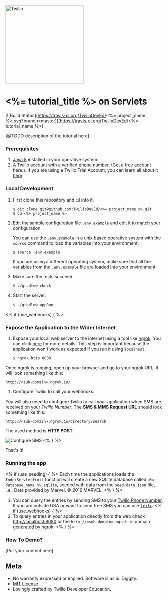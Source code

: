 <a href="https://www.twilio.com">
  <img src="https://static0.twilio.com/marketing/bundles/marketing/img/logos/wordmark-red.svg" alt="Twilio" width="250" />
</a>

# <%= tutorial_title %> on Servlets

[![Build Status](https://travis-ci.org/TwilioDevEd/<%= project_name %>.svg?branch=master)](https://travis-ci.org/TwilioDevEd/<%= tutorial_name %>)

[@TODO description of the tutorial here]

### Prerequisites

1. [Java 8](http://www.oracle.com/technetwork/java/javase/downloads/jdk8-downloads-2133151.html) installed in your operative system.
1. A Twilio account with a verified [phone number][twilio-phone-number]. (Get a [free account](//www.twilio.com/try-twilio?utm_campaign=tutorials&utm_medium=readme) here.).  If you are using a Twilio Trial Account, you can learn all about it [here](https://www.twilio.com/help/faq/twilio-basics/how-does-twilios-free-trial-work).

### Local Development

1. First clone this repository and `cd` into it.
   ```
   $ git clone git@github.com:TwilioDevEd/<%= project_name %>.git
   $ cd <%= project_name %>
   ```

1. Edit the sample configuration file `.env.example` and edit it to match your configuration.

   You can use the `.env.example` in a unix based operative system with the `source` command to load the variables into your environment:

   ```bash
   $ source .env.example
   ```

   If you are using a different operating system, make sure that all the
   variables from the `.env.example` file are loaded into your environment.

1. Make sure the tests succeed.

   ```bash
   $ ./gradlew check
   ```

1. Start the server.

   ```bash
   $ ./gradlew appRun
   ```

<% if (use_webhooks) { %>
### Expose the Application to the Wider Internet

1. Expose your local web server to the internet using a tool like [ngrok](//ngrok.com/). You can click [here](https://www.twilio.com/blog/2015/09/6-awesome-reasons-to-use-ngrok-when-testing-webhooks.html) for more details.
This step is important because the application won't work as expected if you run it using `localhost`.

   ```bash
   $ ngrok http 8080
   ```
Once ngrok is running, open up your browser and go to your ngrok URL. It will look something like this:

  `http://<sub-domain>.ngrok.io/`

1. Configure Twilio to call your webhooks.

  You will also need to configure Twilio to call your application when SMS are received
  on your _Twilio Number_. The **SMS & MMS Request URL** should look something like this:

  ```
  http://<sub-domain>.ngrok.io/directory/search
  ```

  The used method is **HTTP POST**.

  ![Configure SMS](http://howtodocs.s3.amazonaws.com/twilio-number-config-all-med.gif)
<% } %>

That's it!

### Running the app

<% if (use_seeding) { %>
Each time the applications loads the `IndexServlet#init` function will create a new SQLite database called `<%= database_name %>.sqlite`, seeded with data from the `seed-data.json` file, i.e., Data provided by Marvel. &copy; 2016 MARVEL.
<% } %>
1. You can query the entries by sending SMS to your [Twilio Phone Number][twilio-phone-number]. If you are outside USA or want to send free SMS you can use [Text+](http://www.textplus.com/).
<% if (use_webhooks) { %>
1. To query entries in your application directly from the web check [http://localhost:8080](http://localhost:8080) or the `http://<sub-domain>.ngrok.io` domain generated by ngrok.
<% } %>

### How To Demo?

[Put your content here]

## Meta

* No warranty expressed or implied. Software is as is. Diggity.
* [MIT License](http://www.opensource.org/licenses/mit-license.html)
* Lovingly crafted by Twilio Developer Education.

[twilio-phone-number]: https://www.twilio.com/console/phone-numbers/incoming
